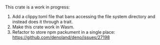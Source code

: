 This crate is a work in progress:

1. Add a clippy.toml file that bans accessing the file system directory and
   instead does it through a trait.
1. Make this crate work in Wasm.
1. Refactor to store npm packument in a single place:
   https://github.com/denoland/deno/issues/27198
